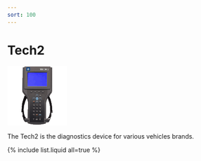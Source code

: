 ```yaml
---
sort: 100
---
```


# Tech2

![](/assets/images/tech2_logo_anim.gif)

The Tech2 is the diagnostics device for various vehicles brands.

{% include list.liquid all=true %}
